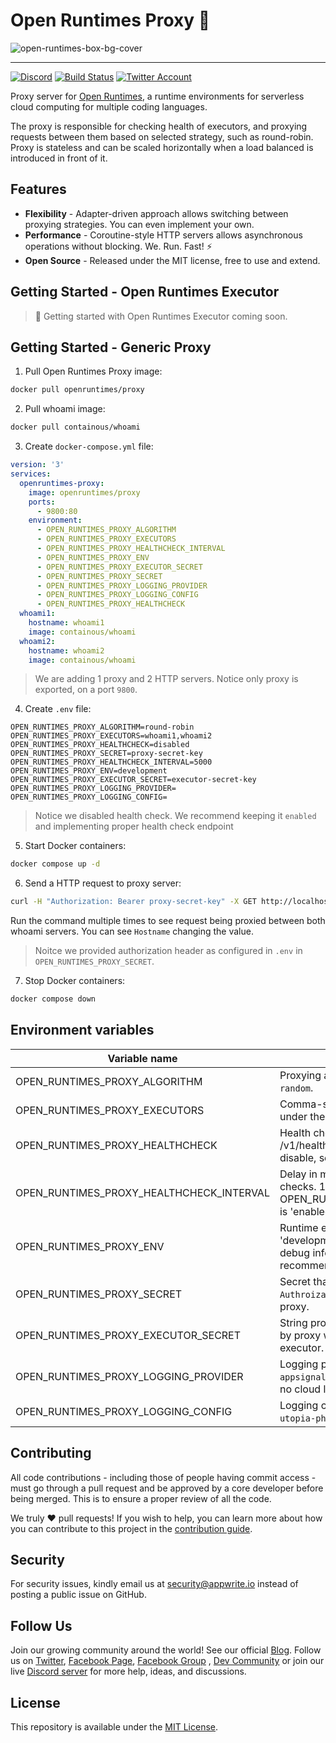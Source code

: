 # Open Runtimes Proxy 👷

![open-runtimes-box-bg-cover](https://user-images.githubusercontent.com/1297371/151676246-0e18f694-dfd7-4bab-b64b-f590fec76ef1.png)

---

[![Discord](https://img.shields.io/discord/937092945713172480?label=discord&style=flat-square)](https://discord.gg/mkZcevnxuf)
[![Build Status](https://github.com/utopia-php/balancing/actions/workflows/tester.yml/badge.svg)](https://github.com/utopia-php/balancing/actions/workflows/tester.yml)
[![Twitter Account](https://img.shields.io/twitter/follow/appwrite?color=00acee&label=twitter&style=flat-square)](https://twitter.com/appwrite)

<!-- [![Docker Pulls](https://img.shields.io/docker/pulls/appwrite/appwrite?color=f02e65&style=flat-square)](https://hub.docker.com/r/appwrite/appwrite) -->

Proxy server for [Open Runtimes](https://github.com/open-runtimes/open-runtimes), a runtime environments for serverless cloud computing for multiple coding languages.

The proxy is responsible for checking health of executors, and proxying requests between them based on selected strategy, such as round-robin. Proxy is stateless and can be scaled horizontally when a load balanced is introduced in front of it.

## Features

* **Flexibility** - Adapter-driven approach allows switching between proxying strategies. You can even implement your own.
* **Performance** - Coroutine-style HTTP servers allows asynchronous operations without blocking. We. Run. Fast! ⚡
* **Open Source** - Released under the MIT license, free to use and extend.

## Getting Started - Open Runtimes Executor

> 🚧 Getting started with Open Runtimes Executor coming soon.

## Getting Started - Generic Proxy

1. Pull Open Runtimes Proxy image:

```bash
docker pull openruntimes/proxy
```

2. Pull whoami image:

```bash
docker pull containous/whoami
```

3. Create `docker-compose.yml` file:

```yml
version: '3'
services:
  openruntimes-proxy:
    image: openruntimes/proxy
    ports:
      - 9800:80
    environment:
      - OPEN_RUNTIMES_PROXY_ALGORITHM
      - OPEN_RUNTIMES_PROXY_EXECUTORS
      - OPEN_RUNTIMES_PROXY_HEALTHCHECK_INTERVAL
      - OPEN_RUNTIMES_PROXY_ENV
      - OPEN_RUNTIMES_PROXY_EXECUTOR_SECRET
      - OPEN_RUNTIMES_PROXY_SECRET
      - OPEN_RUNTIMES_PROXY_LOGGING_PROVIDER
      - OPEN_RUNTIMES_PROXY_LOGGING_CONFIG
      - OPEN_RUNTIMES_PROXY_HEALTHCHECK
  whoami1:
    hostname: whoami1
    image: containous/whoami
  whoami2:
    hostname: whoami2
    image: containous/whoami
```

> We are adding 1 proxy and 2 HTTP servers. Notice only proxy is exported, on a port `9800`.

4. Create `.env` file:

```
OPEN_RUNTIMES_PROXY_ALGORITHM=round-robin
OPEN_RUNTIMES_PROXY_EXECUTORS=whoami1,whoami2
OPEN_RUNTIMES_PROXY_HEALTHCHECK=disabled
OPEN_RUNTIMES_PROXY_SECRET=proxy-secret-key
OPEN_RUNTIMES_PROXY_HEALTHCHECK_INTERVAL=5000
OPEN_RUNTIMES_PROXY_ENV=development
OPEN_RUNTIMES_PROXY_EXECUTOR_SECRET=executor-secret-key
OPEN_RUNTIMES_PROXY_LOGGING_PROVIDER=
OPEN_RUNTIMES_PROXY_LOGGING_CONFIG=
```

> Notice we disabled health check. We recommend keeping it `enabled` and implementing proper health check endpoint

5. Start Docker containers:

```bash
docker compose up -d
```

6. Send a HTTP request to proxy server:

```bash
curl -H "Authorization: Bearer proxy-secret-key" -X GET http://localhost:9800/
```

Run the command multiple times to see request being proxied between both whoami servers. You can see `Hostname` changing the value.

> Noitce we provided authorization header as configured in `.env` in `OPEN_RUNTIMES_PROXY_SECRET`.

7. Stop Docker containers:

```bash
docker compose down
```

## Environment variables

| Variable name                           | Description                                                                                                                               |
|-----------------------------------------|-------------------------------------------------------------------------------------------------------------------------------------------|
| OPEN_RUNTIMES_PROXY_ALGORITHM           | Proxying algorithm. Supports `round-robin`, `random`.                                                                                     |
| OPEN_RUNTIMES_PROXY_EXECUTORS           | Comma-separated hostnames of servers under the proxy.                                                                                     |
| OPEN_RUNTIMES_PROXY_HEALTHCHECK | Health check by HTTP request to /v1/health. 'enabled' by default. To disable, set to 'disabled'.                                          |
| OPEN_RUNTIMES_PROXY_HEALTHCHECK_INTERVAL       | Delay in milliseconds between health checks. 10000 by default. Only relevant if OPEN_RUNTIMES_PROXY_HEALTHCHECK is 'enabled'.     |
| OPEN_RUNTIMES_PROXY_ENV                 | Runtime environment. 'production' or 'development'. Development may expose debug information and is not recommended on production server. |
| OPEN_RUNTIMES_PROXY_SECRET              | Secret that needs to be provided in `Authroization` header when talking to proxy.                                                         |
| OPEN_RUNTIMES_PROXY_EXECUTOR_SECRET     | String provided as `Authorization` header by proxy when sending request to executor.                                                      |
| OPEN_RUNTIMES_PROXY_LOGGING_PROVIDER    | Logging provider. Supports `sentry`, `appsignal`, `raygun`, `logown`. Leave empty for no cloud logging.                                   |
| OPEN_RUNTIMES_PROXY_LOGGING_CONFIG      | Logging configuration as requested by `utopia-php/logger`.                                                                                |

## Contributing

All code contributions - including those of people having commit access - must go through a pull request and be approved by a core developer before being merged. This is to ensure a proper review of all the code.

We truly ❤️ pull requests! If you wish to help, you can learn more about how you can contribute to this project in the [contribution guide](CONTRIBUTING.md).

## Security

For security issues, kindly email us at [security@appwrite.io](mailto:security@appwrite.io) instead of posting a public issue on GitHub.

## Follow Us

Join our growing community around the world! See our official [Blog](https://medium.com/appwrite-io). Follow us on [Twitter](https://twitter.com/appwrite), [Facebook Page](https://www.facebook.com/appwrite.io), [Facebook Group](https://www.facebook.com/groups/appwrite.developers/) , [Dev Community](https://dev.to/appwrite) or join our live [Discord server](https://discord.gg/mkZcevnxuf) for more help, ideas, and discussions.

## License

This repository is available under the [MIT License](./LICENSE).
